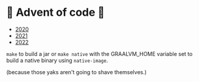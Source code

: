 # 🎄 Advent of code 🎄

- [2020](https://adventofcode.com/2020)
- [2021](https://adventofcode.com/2021)
- [2022](https://adventofcode.com/2022)

`make` to build a jar or `make native` with the GRAALVM_HOME variable set to build a native binary
using `native-image`.

(because those yaks aren't going to shave themselves.)
